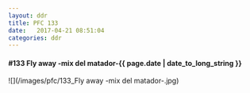 ```yaml
---
layout: ddr
title: PFC 133
date:   2017-04-21 08:51:04
categories: ddr
---
```


#### **#133** Fly away -mix del matador-<span class="pull-right">{{ page.date | date_to_long_string }}</span>
![](/images/pfc/133_Fly away -mix del matador-.jpg)
